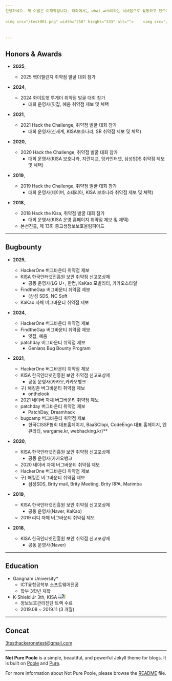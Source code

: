 ```yaml
---
안녕하세요. 제 이름은 이재학입니다. 해외에서는 what_web이라는 닉네임으로 활동하고 있으며 주로 웹 애플리케이션에 대한 보안 취약점을 연구하고 분석하는 것을 좋아하는 버그바운티 헌터입니다. 지금까지 약 1,500건의 보고서를 제출했으며, 불충분한 인증/인가(IDOR), 인증 우회(Authentication bypass), 계정 탈취(Account Takeover) 및 깨진 엑세스 제어(Broken Access Control), 잘못된 보안 구성 오류(Security Misconfiguration) 취약점 분야를 전문적으로 다루고 있습니다.

<img src="/test001.png" width="250" hieght="333" alt="">    <img src="/test002.png" width="254" hieght="333" alt="">   <img src="/test00.png" width="550" hieght="533" alt="">


---
```


<h2> Honors & Awards </h2>


* **2025**, 
    * 2025 핵더챌린지 취약점 발굴 대회 참가
    
* **2024**, 
    * 2024 화이트햇 투게더 취약점 발굴 대회 참가
        * 대회 운영사(잇잡, 혜움 취약점 제보 및 쳬택 

* **2021**, 
    * 2021 Hack the Challenge, 취약점 발굴 대회 참가
        * 대회 운영사(신세계, KISA보호나라, SR 취약점 제보 및 쳬택)
* **2020**, 
    * 2020 Hack the Challenge, 취약점 발굴 대회 참가
        * 대회 운영사(KISA 보호나라, 지란지교, 잉카인터넷, 삼성SDS 취약점 제보 및 쳬택)

* **2019**, 
    * 2019 Hack the Challenge, 취약점 발굴 대회 참가
        * 대회 운영사(네이버, 소테리아, KISA 보호나라 취약점 제보 및 쳬택)
* **2018**,
    * 2018 Hack the Kisa, 취약점 발굴 대회 참가
        * 대회 운영사(KISA 운영 홈페이지 취약점 제보 및 쳬택)
    * 본선진출, 제 13회 중고생정보보호올림피아드

  
---

<h2> Bugbounty </h2>

* **2025**,
     * HackerOne 버그바운티 취약점 제보 
     * KISA 한국인터넷진흥원 보안 취약점 신고포상제
        * 공동 운영사(LG U+, 한컴, KaKao 모빌리티, 카카오스타일 
     * FindtheGap 버그바운티 취약점 제보 
        * (삼성 SDS, NC Soft 
     * KaKao 자체 버그바운티 취약점 제보 
* **2024**,
     * HackerOne 버그바운티 취약점 제보 
     * FindtheGap 버그바운티 취약점 제보 
        * 잇잡, 혜움 
    * patchday 버그바운티 취약점 제보 
        * Genians Bug Bounty Program 
* **2021**,
     * HackerOne 버그바운티 취약점 제보
     * KISA 한국인터넷진흥원 보안 취약점 신고포상제
        * 공동 운영사(카카오,카카오뱅크 
    * 구) 해킹존 버그바운티 취약점 제보 
        * onthelook 
    * 2021 네이버 자체 버그바운티 취약점 제보
    * patchday 버그바운티 취약점 제보 
        * PatchDay, Dreamhack 
    * bugcamp 버그바운티 취약점 제보 
        * 한국CISSP협회 대표홈페이지, BaaSClopi, CodeEngn 대표 홈페이지, 엔큐리티, wargame.kr, webhacking.kr)** 
* **2020**,
    * KISA 한국인터넷진흥원 보안 취약점 신고포상제
        * 공동 운영사(카카오뱅크
    * 2020 네이버 자체 버그바운티 취약점 제보
    * HackerOne 버그바운티 취약점 제보
    * 구) 해킹존 버그바운티 취약점 제보
        * 삼성SDS, Brity mail, Brity Meeting, Brity RPA, Marimba
* **2019**,
    * KISA 한국인터넷진흥원 보안 취약점 신고포상제
        * 공동 운영사(Naver, KaKao)
    * 2019 리디 자체 버그바운티 취약점 제보

* **2018**,
    * KISA 한국인터넷진흥원 보안 취약점 신고포상제
        * 공동 운영사(Naver) 

---

<h2> Education </h2> 

* Gangnam University* <img src="/images.png" width="15" hieght="333" alt="">
    * ICT융합공학부 소프트웨어전공
    * 학부 3학년 재학
* K-Shield Jr 3th, KISA <img src="/wqeqwe.png" width="23" hieght="333" alt="">
    * 정보보호관리진단 트랙 수료
    * 2019.08 ~ 2019.11 (3 개월)

---

<h2> Concat </h2>

3testhackeronetest@gmail.com

-----



**Not Pure Poole** is a simple, beautiful, and powerful Jekyll theme for blogs. It is built on [Poole](https://github.com/poole/poole) and [Pure](https://purecss.io/).

For more information about Not Pure Poole, please browse the [README](https://github.com/vszhub/not-pure-poole) file.

